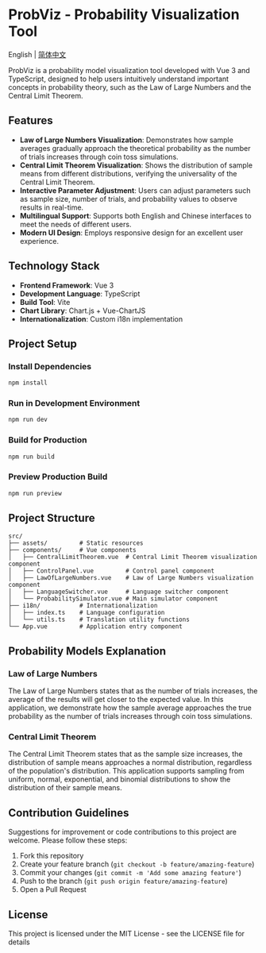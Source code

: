 # ProbViz - Probability Visualization Tool

English | [简体中文](./README.md)

ProbViz is a probability model visualization tool developed with Vue 3 and TypeScript, designed to help users intuitively understand important concepts in probability theory, such as the Law of Large Numbers and the Central Limit Theorem.

## Features

- **Law of Large Numbers Visualization**: Demonstrates how sample averages gradually approach the theoretical probability as the number of trials increases through coin toss simulations.
- **Central Limit Theorem Visualization**: Shows the distribution of sample means from different distributions, verifying the universality of the Central Limit Theorem.
- **Interactive Parameter Adjustment**: Users can adjust parameters such as sample size, number of trials, and probability values to observe results in real-time.
- **Multilingual Support**: Supports both English and Chinese interfaces to meet the needs of different users.
- **Modern UI Design**: Employs responsive design for an excellent user experience.

## Technology Stack

- **Frontend Framework**: Vue 3
- **Development Language**: TypeScript
- **Build Tool**: Vite
- **Chart Library**: Chart.js + Vue-ChartJS
- **Internationalization**: Custom i18n implementation

## Project Setup

### Install Dependencies

```sh
npm install
```

### Run in Development Environment

```sh
npm run dev
```

### Build for Production

```sh
npm run build
```

### Preview Production Build

```sh
npm run preview
```

## Project Structure

```
src/
├── assets/         # Static resources
├── components/     # Vue components
│   ├── CentralLimitTheorem.vue  # Central Limit Theorem visualization component
│   ├── ControlPanel.vue         # Control panel component
│   ├── LawOfLargeNumbers.vue    # Law of Large Numbers visualization component
│   ├── LanguageSwitcher.vue     # Language switcher component
│   └── ProbabilitySimulator.vue # Main simulator component
├── i18n/           # Internationalization
│   ├── index.ts    # Language configuration
│   └── utils.ts    # Translation utility functions
└── App.vue         # Application entry component
```

## Probability Models Explanation

### Law of Large Numbers

The Law of Large Numbers states that as the number of trials increases, the average of the results will get closer to the expected value. In this application, we demonstrate how the sample average approaches the true probability as the number of trials increases through coin toss simulations.

### Central Limit Theorem

The Central Limit Theorem states that as the sample size increases, the distribution of sample means approaches a normal distribution, regardless of the population's distribution. This application supports sampling from uniform, normal, exponential, and binomial distributions to show the distribution of their sample means.

## Contribution Guidelines

Suggestions for improvement or code contributions to this project are welcome. Please follow these steps:

1. Fork this repository
2. Create your feature branch (`git checkout -b feature/amazing-feature`)
3. Commit your changes (`git commit -m 'Add some amazing feature'`)
4. Push to the branch (`git push origin feature/amazing-feature`)
5. Open a Pull Request

## License

This project is licensed under the MIT License - see the LICENSE file for details

